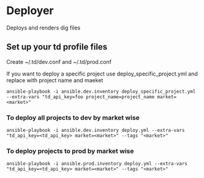 # Deployer

Deploys and renders dig files

## Set up your td profile files
Create ~/.td/dev.conf and ~/.td/prod.conf


If you want to deploy a specific project use deploy_specific_project.yml and replace with project name and maeket

```
ansible-playbook -i ansible.dev.inventory deploy_specific_project.yml --extra-vars "td_api_key=foo project_name=project_name market=<market>"
```

### To deploy all projects to dev by market wise

```
ansible-playbook -i ansible.dev.inventory deploy.yml --extra-vars "td_api_key=<td_api_key> market=<market>" --tags "<market>"
```


### To deploy projects to prod by market wise

```
ansible-playbook -i ansible.prod.inventory deploy.yml --extra-vars "td_api_key=<td_api_key> market=<market>" --tags "<market>"
```
